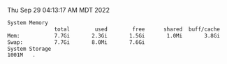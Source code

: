 Thu Sep 29 04:13:17 AM MDT 2022
```bash
System Memory
               total        used        free      shared  buff/cache   available
Mem:           7.7Gi       2.3Gi       1.5Gi       1.0Mi       3.8Gi       5.0Gi
Swap:          7.7Gi       8.0Mi       7.6Gi
System Storage
1001M	.
```
